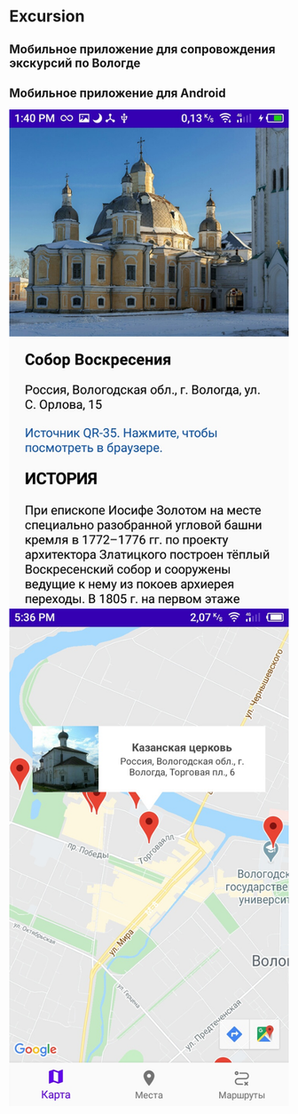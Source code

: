 # Excursion
## Мобильное приложение для сопровождения экскурсий по Вологде
Мобильное приложение для Android
----------

![alt](https://github.com/romshke/Excursion/blob/master/screenshots/S00603-134039.jpg)
![alt](https://github.com/romshke/Excursion/blob/master/screenshots/S00607-173607.jpg)